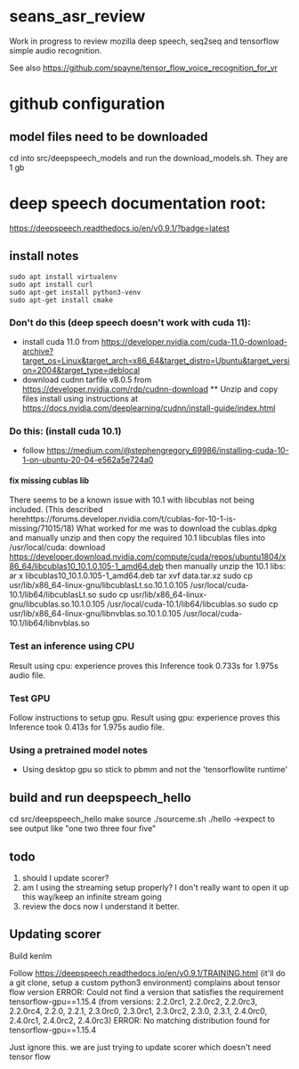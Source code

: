 # seans_asr_review
Work in progress to review mozilla deep speech, seq2seq and tensorflow simple audio recognition.

See also https://github.com/spayne/tensor_flow_voice_recognition_for_vr



# github configuration

## model files need to be downloaded
cd into src/deepspeech_models and run the download_models.sh.  They are 1 gb




# deep speech documentation root:
https://deepspeech.readthedocs.io/en/v0.9.1/?badge=latest

## install notes
```
sudo apt install virtualenv
sudo apt install curl
sudo apt-get install python3-venv
sudo apt-get install cmake
```


### Don't do this (deep speech doesn't work with cuda 11):
* install cuda 11.0 from https://developer.nvidia.com/cuda-11.0-download-archive?target_os=Linux&target_arch=x86_64&target_distro=Ubuntu&target_version=2004&target_type=deblocal
* download cudnn tarfile v8.0.5 from https://developer.nvidia.com/rdp/cudnn-download
** Unzip and copy files install using instructions at https://docs.nvidia.com/deeplearning/cudnn/install-guide/index.html

### Do this: (install cuda 10.1)
* follow https://medium.com/@stephengregory_69986/installing-cuda-10-1-on-ubuntu-20-04-e562a5e724a0


#### fix missing cublas lib
There seems to be a known issue with 10.1 with libcublas not being included. (This described herehttps://forums.developer.nvidia.com/t/cublas-for-10-1-is-missing/71015/18)
What worked for me was to download the cublas.dpkg and manually unzip and then copy the required 10.1 libcublas files into /usr/local/cuda:
download https://developer.download.nvidia.com/compute/cuda/repos/ubuntu1804/x86_64/libcublas10_10.1.0.105-1_amd64.deb
then manually unzip the 10.1 libs:
ar x libcublas10_10.1.0.105-1_amd64.deb
tar xvf data.tar.xz
sudo cp usr/lib/x86_64-linux-gnu/libcublasLt.so.10.1.0.105 /usr/local/cuda-10.1/lib64/libcublasLt.so
sudo cp usr/lib/x86_64-linux-gnu/libcublas.so.10.1.0.105 /usr/local/cuda-10.1/lib64/libcublas.so
sudo cp usr/lib/x86_64-linux-gnu/libnvblas.so.10.1.0.105 /usr/local/cuda-10.1/lib64/libnvblas.so

### Test an inference using CPU
Result using cpu:
experience proves this 
Inference took 0.733s for 1.975s audio file.

### Test GPU
Follow instructions to setup gpu.
Result using gpu:
experience proves this
Inference took 0.413s for 1.975s audio file.

### Using a pretrained model notes
* Using desktop gpu so stick to pbmm and not the 'tensorflowlite runtime'

## build and run deepspeech_hello 
cd src/deepspeech_hello
make
source ./sourceme.sh
./hello
->expect to see output like "one two three four five"

## todo
1. should I update scorer?
2. am I using the streaming setup properly? I don't really want to open it
   up this way/keep an infinite stream going
3. review the docs now I understand it better.

## Updating scorer
Build kenlm


Follow https://deepspeech.readthedocs.io/en/v0.9.1/TRAINING.html
(it'll do a git clone, setup a custom python3 environment)
complains about tensor flow version 
ERROR: Could not find a version that satisfies the requirement tensorflow-gpu==1.15.4 (from versions: 2.2.0rc1, 2.2.0rc2, 2.2.0rc3, 2.2.0rc4, 2.2.0, 2.2.1, 2.3.0rc0, 2.3.0rc1, 2.3.0rc2, 2.3.0, 2.3.1, 2.4.0rc0, 2.4.0rc1, 2.4.0rc2, 2.4.0rc3)
ERROR: No matching distribution found for tensorflow-gpu==1.15.4

Just ignore this.  we are just trying to update scorer which doesn't need tensor flow
